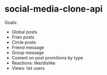 # social-media-clone-api

Goals:
* Global posts
* Frien posts
* Circle posts
* Friend message
* Groop message
* Coment on post promitions by type
* Reactions: like/dislike
* Views: list users
